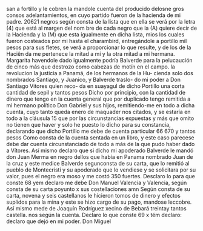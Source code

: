 san a fortillo y le cobren la mandole cuenta del producido delosne
gros consos adelantamientos, en cuyo partido fueron de la hacienda de mi padre. 20621 negros según consta de la lista que en ella se verá por la letra (4) que está al margen del nom
bre de cada negro que la (A) quiere decir de la Hacienda y la (M) que esta igualmente en dicha lista, mios los cuales fueron costeados por mi hasta el charambird, entregándole a portillo mil pesos para sus fletes, se verá a proporcionar lo que resulte, y de los de la Haciên
da me pertenece la mitad a mí y la otra mitad a mi hermana. Margarita havendole dado igualmente podría Balverde para la pelucaución de cinco más que destrozo como cabezas de motín en el campo.
la revolucion la justicia a Panamá, de los hermanos de la Hu- cienda solo dos nombrados Santiago, y Juanico, y Balverde traslo- do mi poder a Don Santiago Vitores quien reco- da en suayagul de dicho Portillo una corta cantidad de sepil y tantos pesos
Dicho por principio, con la cantidad de dinero que tengo en la cuenta general que por duplicado tengo remitida a mi hermano político Don Gabriel y sus hijos, remitiendo-me en todo a dicha cuenta, cuyo tanto queda enero de maquader
nos citados,
y se estaría en todo a la cláusula 15 que por las circunstancias expuestas y más que omito no tienen que haver y solo he puesto lo dicho para su constancia, declarando que dicho Portillo me debe de cuenta particular 66 670 y tantos pesos
Como consta de la cuenta sentada en un libro, y este caso parecese debe dar cuenta circunstanciado de todo a más de la que pudo haber dado a Vítores. Así mismo declaro que si dicho
mi apoderado Balverde le mandó don Juan Merma en negro dellos que había en Panama nombrado Juan de la cruz y este medice Balverde segunconsta de su carta, que lo remitió al pueblo de Montecristi y su apoderado que lo vendiese y se solicitara
por su valor, pues el negro era moso y me costó 350 fuertes. Desclaro lo para que conste
68 yem declaro me debe Don Manuel Valencia y Valencia, según consta de su carta poyunto x sus costellaciones amn
Según consta de su carta, novena y seis castellanos le hicieron tomos de dinero y efectos suplidos para la mina y este se hizo cargo de su pago, mandose leccobre. Así mismo mede de Joaquín Rodríguez xecino de Bebará treintay tantos castella.
nos según la cuenta. Declaro lo que conste
69 x tém declaro: declaro que dejó en mi poder. Don Miguel